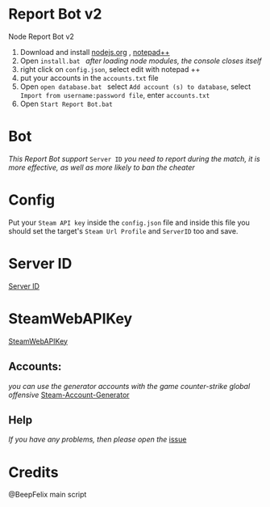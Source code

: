 # Report Bot v2
Node Report Bot v2

1) Download and install   [nodejs.org](https://nodejs.org/en/) ,  [notepad++](https://notepad-plus-plus.org/downloads/)
2) Open `install.bat `  *after loading node modules, the console closes itself*
3) right click on `config.json`, select edit with notepad ++
4) put your accounts in the `accounts.txt` file
5) Open `open database.bat ` select `Add account (s) to database`, select `Import from username:password file`, enter `accounts.txt`
6) Open `Start Report Bot.bat `

# Bot

*This Report Bot support*  `Server ID`
 *you need to report during the match, it is more effective, as well as more likely to ban the cheater*

# Config

Put your `Steam API key` inside the `config.json` file and inside this file you should set the target's `Steam Url Profile` and `ServerID` too and save.

# Server ID
[Server ID](https://raw.githubusercontent.com/codsec/b1rd_ReportBot_CSGO/master/server%20id.png)

# SteamWebAPIKey
[SteamWebAPIKey](https://steamcommunity.com/dev/apikey)

## Accounts: 
*you can use the generator accounts with the game counter-strike global offensive*
[Steam-Account-Generator](https://github.com/EarsKilla/Steam-Account-Generator)

## Help
*If you have any problems, then please open the* [issue](https://github.com/despa1r1337/ReportBot-v2/issues)

# Credits
@BeepFelix main script
